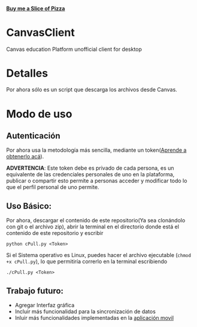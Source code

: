 #### [Buy me a Slice of Pizza](https://www.paypal.me/henryblairg)

# CanvasClient
Canvas education Platform unofficial client for desktop

# Detalles

Por ahora sólo es un script que descarga los archivos desde Canvas.

# Modo de uso

## Autenticación

Por ahora usa la metodología más sencilla, mediante un token([Aprende a obtenerlo acá](https://community.canvaslms.com/docs/DOC-16005-42121018197)).

__ADVERTENCIA__: Este token debe es privado de cada persona, es un equivalente de las credenciales personales de uno en la plataforma, publicar o compartir esto permite a personas acceder y modificar todo lo que el perfil personal de uno permite. 

## Uso Básico:

Por ahora, descargar el contenido de este repositorio(Ya sea clonándolo con git o el archivo zip), abrir la terminal en el directorio donde está el contenido de este repositorio y escribir

`python cPull.py <Token>`

Si el Sistema operativo es Linux, puedes hacer el archivo ejecutable (`chmod +x cPull.py`), lo que permitiría correrlo en la terminal escribiendo

`./cPull.py <Token>`

## Trabajo futuro:

* Agregar Interfaz gráfica 
* Incluir más funcionalidad para la sincronización de datos
* Inluir más funcionalidades implementadas en la [aplicación movil](https://play.google.com/store/apps/details?id=com.instructure.candroid&hl=es)


